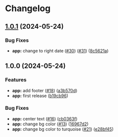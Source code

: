 # Changelog

## [1.0.1](https://github.com/zaap59/sandbox-release/compare/v1.0.0...v1.0.1) (2024-05-24)


### Bug Fixes

* **app:** change to right date ([#30](https://github.com/zaap59/sandbox-release/issues/30)) ([#31](https://github.com/zaap59/sandbox-release/issues/31)) ([8c5621a](https://github.com/zaap59/sandbox-release/commit/8c5621a2977fe93c7a96d39f861bb981d9fc1111))

## 1.0.0 (2024-05-24)


### Features

* **app:** add footer ([#18](https://github.com/zaap59/sandbox-release/issues/18)) ([a3b570d](https://github.com/zaap59/sandbox-release/commit/a3b570d8d800e76f20d4886056a40448c50ef0ea))
* **app:** first release ([b19cb96](https://github.com/zaap59/sandbox-release/commit/b19cb96a4f6962e91f81d226311ddb13e34dc55e))


### Bug Fixes

* **app:** center text ([#16](https://github.com/zaap59/sandbox-release/issues/16)) ([cb0363f](https://github.com/zaap59/sandbox-release/commit/cb0363fe091e1e809027cb8cb0f8a9994c94112d))
* **app:** change bg color ([#13](https://github.com/zaap59/sandbox-release/issues/13)) ([16967d2](https://github.com/zaap59/sandbox-release/commit/16967d24abc01f662c99a31b125df41019433c61))
* **app:** change bg color to turquoise ([#21](https://github.com/zaap59/sandbox-release/issues/21)) ([e28bf45](https://github.com/zaap59/sandbox-release/commit/e28bf453a2b0ddce0e8df80b24d8f06066a6f8b2))
